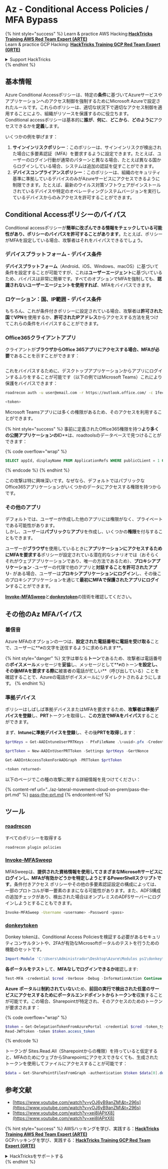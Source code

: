 # Az - Conditional Access Policies / MFA Bypass

{% hint style="success" %}
Learn & practice AWS Hacking:<img src="../../../.gitbook/assets/image (1).png" alt="" data-size="line">[**HackTricks Training AWS Red Team Expert (ARTE)**](https://training.hacktricks.xyz/courses/arte)<img src="../../../.gitbook/assets/image (1).png" alt="" data-size="line">\
Learn & practice GCP Hacking: <img src="../../../.gitbook/assets/image (2).png" alt="" data-size="line">[**HackTricks Training GCP Red Team Expert (GRTE)**<img src="../../../.gitbook/assets/image (2).png" alt="" data-size="line">](https://training.hacktricks.xyz/courses/grte)

<details>

<summary>Support HackTricks</summary>

* Check the [**subscription plans**](https://github.com/sponsors/carlospolop)!
* **Join the** 💬 [**Discord group**](https://discord.gg/hRep4RUj7f) or the [**telegram group**](https://t.me/peass) or **follow** us on **Twitter** 🐦 [**@hacktricks\_live**](https://twitter.com/hacktricks\_live)**.**
* **Share hacking tricks by submitting PRs to the** [**HackTricks**](https://github.com/carlospolop/hacktricks) and [**HackTricks Cloud**](https://github.com/carlospolop/hacktricks-cloud) github repos.

</details>
{% endhint %}

## 基本情報

Azure Conditional Accessポリシーは、特定の**条件**に基づいてAzureサービスやアプリケーションへのアクセス制御を強制するためにMicrosoft Azureで設定されたルールです。これらのポリシーは、適切な状況下で適切なアクセス制御を適用することにより、組織がリソースを保護するのに役立ちます。\
Conditional accessポリシーは基本的に**誰が**、**何に**、**どこから**、**どのように**アクセスできるかを**定義**します。

いくつかの例を挙げます：

1. **サインインリスクポリシー**：このポリシーは、サインインリスクが検出された場合に多要素認証（MFA）を要求するように設定できます。たとえば、ユーザーのログイン行動が通常のパターンと異なる場合、たとえば異なる国からログインしている場合、システムは追加の認証を促すことができます。
2. **デバイスコンプライアンスポリシー**：このポリシーは、組織のセキュリティ基準に準拠しているデバイスのみがAzureサービスにアクセスできるように制限できます。たとえば、最新のウイルス対策ソフトウェアがインストールされているデバイスや特定のオペレーティングシステムバージョンを実行しているデバイスからのみアクセスを許可することができます。

## Conditional Accessポリシーのバイパス

Conditional accessポリシーが**簡単に改ざんできる情報をチェックしている可能性があり、ポリシーのバイパスを許可することがあります**。たとえば、ポリシーがMFAを設定している場合、攻撃者はそれをバイパスできるでしょう。

### デバイスプラットフォーム - デバイス条件

**デバイスプラットフォーム**（Android、iOS、Windows、macOS）に基づいて条件を設定することが可能ですが、これは**ユーザーエージェント**に基づいているため、バイパスは非常に簡単です。すべてのオプションでMFAを強制しても、**認識されないユーザーエージェントを使用すれば**、MFAをバイパスできます。

### ロケーション：国、IP範囲 - デバイス条件

もちろん、これが条件付きポリシーに設定されている場合、攻撃者は**許可された国**で**VPN**を使用するか、**許可されたIPアドレス**からアクセスする方法を見つけてこれらの条件をバイパスすることができます。

### Office365クライアントアプリ

クライアントが**ブラウザからOffice 365アプリにアクセスする場合、MFAが必要**であることを示すことができます：

<figure><img src="../../../.gitbook/assets/image (318).png" alt=""><figcaption></figcaption></figure>

これをバイパスするために、デスクトップアプリケーションからアプリにログインするふりをすることが可能です（以下の例ではMicrosoft Teams）これにより保護をバイパスできます：
```bash
roadrecon auth -u user@email.com -r https://outlook.office.com/ -c 1fec8e78-bce4-4aaf-ab1b-5451cc387264 --tokrns-stdout

<token>
```
Microsoft Teamsアプリには多くの権限があるため、そのアクセスを利用することができます。

{% hint style="success" %}
事前に定義されたOffice365権限を持つ**より多くの公開アプリケーションのI**D**は、roadtoolsのデータベースで見つけることができます：

{% code overflow="wrap" %}
```sql
SELECT appId, displayName FROM ApplicationRefs WHERE publicCLient = 1 ORDER BY displayName ASC
```
{% endcode %}
{% endhint %}

この攻撃は特に興味深いです。なぜなら、デフォルトではパブリックなOffice365アプリケーションがいくつかのデータにアクセスする権限を持つからです。

### その他のアプリ

デフォルトでは、ユーザーが作成した他のアプリには権限がなく、プライベートである可能性があります。\
しかし、ユーザーは**パブリック**な**アプリ**を作成し、いくつかの**権限**を付与することもできます。

ユーザーが**ブラウザ**を使用しているときに**アプリケーションにアクセスするためにMFAを要求する**ポリシーが設定されている潜在的なシナリオでは（おそらくそれがウェブアプリケーションであり、唯一の方法であるため）、**プロキシアプリケーション** -ユーザーの代理で他のアプリと**対話することを許可されたアプリ**- がある場合、ユーザーは**プロキシアプリケーションにログイン**し、その後このプロキシアプリケーションを通じて**最初にMFAで保護されたアプリにログイン**することができます。

[**Invoke-MFASweep**](az-conditional-access-policies-mfa-bypass.md#invoke-mfasweep)と[**donkeytoken**](az-conditional-access-policies-mfa-bypass.md#donkeytoken)の技術を確認してください。

## その他のAz MFAバイパス

### 着信音

Azure MFAのオプションの一つは、**設定された電話番号に電話を受け取る**ことで、ユーザーに**`#`の文字を送信するように求められます**。

{% hint style="danger" %}
文字は単なる**トーン**であるため、攻撃者は電話番号の**ボイスメール**メッセージを**妥協**し、メッセージとして**`#`のトーン**を設定し、その後MFAを要求する際に**被害者の電話が忙しい**（呼び出している）ことを確認することで、Azureの電話がボイスメールにリダイレクトされるようにします。
{% endhint %}

### 準拠デバイス

ポリシーはしばしば準拠デバイスまたはMFAを要求するため、**攻撃者は準拠デバイスを登録**し、**PRT**トークンを取得し、**この方法でMFAをバイパス**することができます。

まず、**Intuneに準拠デバイスを登録**し、その後**PRTを取得**します：
```powershell
$prtKeys = Get-AADIntuneUserPRTKeys - PfxFileName .\<uuid>.pfx -Credentials $credentials

$prtToken = New-AADIntUserPRTToken -Settings $prtKeys -GertNonce

Get-AADIntAccessTokenForAADGraph -PRTToken $prtToken

<token returned>
```
以下のページでこの種の攻撃に関する詳細情報を見つけてください：

{% content-ref url="../az-lateral-movement-cloud-on-prem/pass-the-prt.md" %}
[pass-the-prt.md](../az-lateral-movement-cloud-on-prem/pass-the-prt.md)
{% endcontent-ref %}

## ツール

### [roadrecon](https://github.com/dirkjanm/ROADtools)

すべてのポリシーを取得する
```bash
roadrecon plugin policies
```
### [Invoke-MFASweep](https://github.com/dafthack/MFASweep)

MFASweepは、**提供された資格情報を使用してさまざまなMicrosoftサービスにログインし、MFAが有効かどうかを特定しようとするPowerShellスクリプトです**。条件付きアクセス ポリシーやその他の多要素認証設定の構成によっては、一部のプロトコルが単一要素のままになる可能性があります。また、ADFS構成の追加チェックがあり、検出された場合はオンプレミスのADFSサーバーにログインしようとすることもできます。
```bash
Invoke-MFASweep -Username <username> -Password <pass>
```
### [donkeytoken](https://github.com/silverhack/donkeytoken)

Donkey tokenは、Conditional Access Policiesを検証する必要があるセキュリティコンサルタントや、2FAが有効なMicrosoftポータルのテストを行うための機能のセットです。
```powershell
Import-Module 'C:\Users\Administrador\Desktop\Azure\Modulos ps1\donkeytoken' -Force
```
**各ポータルをテスト**して、**MFAなしでログインできるか**確認します:
```powershell
Test-MFA -credential $cred -Verbose -Debug -InformationAction Continue
```
**Azure** **ポータル**は**制約されていない**ため、**前回の実行で検出された任意のサービスにアクセスするためにポータルエンドポイントからトークンを**収集することが可能です。この場合、Sharepointが特定され、そのアクセスのためのトークンが要求されます：

{% code overflow="wrap" %}
```powershell
$token = Get-DelegationTokenFromAzurePortal -credential $cred -token_type microsoft.graph -extension_type Microsoft_Intune
Read-JWTtoken -token $token.access_token
```
{% endcode %}

トークンが Sites.Read.All（Sharepointからの権限）を持っていると仮定すると、MFAのためにウェブからSharepointにアクセスできなくても、生成されたトークンを使用してファイルにアクセスすることが可能です：
```powershell
$data = Get-SharePointFilesFromGraph -authentication $token $data[0].downloadUrl
```
## 参考文献

* [https://www.youtube.com/watch?v=yOJ6yB9anZM\&t=296s](https://www.youtube.com/watch?v=yOJ6yB9anZM\&t=296s)
* [https://www.youtube.com/watch?v=xei8lAPitX8](https://www.youtube.com/watch?v=xei8lAPitX8)

{% hint style="success" %}
AWSハッキングを学び、実践する：<img src="../../../.gitbook/assets/image (1).png" alt="" data-size="line">[**HackTricks Training AWS Red Team Expert (ARTE)**](https://training.hacktricks.xyz/courses/arte)<img src="../../../.gitbook/assets/image (1).png" alt="" data-size="line">\
GCPハッキングを学び、実践する：<img src="../../../.gitbook/assets/image (2).png" alt="" data-size="line">[**HackTricks Training GCP Red Team Expert (GRTE)**<img src="../../../.gitbook/assets/image (2).png" alt="" data-size="line">](https://training.hacktricks.xyz/courses/grte)

<details>

<summary>HackTricksをサポートする</summary>

* [**サブスクリプションプラン**](https://github.com/sponsors/carlospolop)を確認してください！
* **💬 [**Discordグループ**](https://discord.gg/hRep4RUj7f)または[**Telegramグループ**](https://t.me/peass)に参加するか、**Twitter** 🐦 [**@hacktricks\_live**](https://twitter.com/hacktricks\_live)**をフォローしてください。**
* **ハッキングのトリックを共有するには、[**HackTricks**](https://github.com/carlospolop/hacktricks)と[**HackTricks Cloud**](https://github.com/carlospolop/hacktricks-cloud)のGitHubリポジトリにPRを提出してください。**

</details>
{% endhint %}
